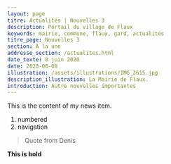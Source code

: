 ```yaml
---
layout: page
titre: Actualités | Nouvelles 3
description: Portail du village de Flaux
keywords: mairie, commune, flaux, gard, actualités
titre_page: Nouvelles 3
section: À la une
addresse_section: /actualites.html
date_texte: 8 juin 2020
date: 2020-06-08
illustration: /assets/illustrations/IMG_3615.jpg
description_illustration: La Mairie de Flaux.
introduction: Autre nouvelles importantes
---
```

This is the content of my news item.

1. numbered
2. navigation

> Quote from Denis

**This is bold**
